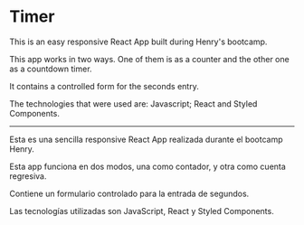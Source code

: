 # Timer

This is an easy responsive React App built during Henry's bootcamp.

This app works in two ways. One of them is as a counter and the other one as a countdown timer.

It contains a controlled form for the seconds entry.

The technologies that were used are: Javascript; React and Styled Components.

---

Esta es una sencilla responsive React App realizada durante el bootcamp Henry.

Esta app funciona en dos modos, una como contador, y otra como cuenta regresiva.

Contiene un formulario controlado para la entrada de segundos.

Las tecnologías utilizadas son JavaScript, React y Styled Components.

